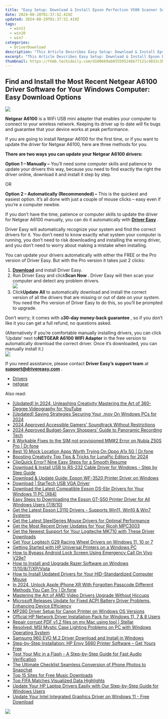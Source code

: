 ```yaml
---
title: "Easy Setup: Download & Install Epson Perfection V500 Scanner Software"
date: 2024-08-28T01:37:52.419Z
updated: 2024-08-29T01:37:52.419Z
tags:
  - win11
  - win10
  - win7
categories:
  - DriverDownload
description: "This Article Describes Easy Setup: Download & Install Epson Perfection V500 Scanner Software"
excerpt: "This Article Describes Easy Setup: Download & Install Epson Perfection V500 Scanner Software"
thumbnail: https://thmb.techidaily.com/d108669ab03559524bb77121c4032c30df350e077c8698244c3203b72aed2547.jpg
---
```


## Find and Install the Most Recent Netgear A6100 Driver Software for Your Windows Computer: Easy Download Options

![](https://images.drivereasy.com/wp-content/uploads/2019/09/NETGEAR-A6100.png)

**Netgear A6100** is a WiFi USB mini adapter that enables your computer to connect to your wireless network. Keeping its driver up to date will fix bugs and guarantee that your device works at peak performance.

 If you are going to install Netgear A6100 for the first time, or if you want to update the driver for Netgear A6100, here are three methods for you.

**There are two ways you can update your Netgear A6100 drivers:**

**Option 1 – Manually –** You’ll need some computer skills and patience to update your drivers this way, because you need to find exactly the right the driver online, download it and install it step by step.

OR

**Option 2 – Automatically (Recommended) –** This is the quickest and easiest option. It’s all done with just a couple of mouse clicks – easy even if you’re a computer newbie.

 If you don’t have the time, patience or computer skills to update the driver for Netgear A6100 manually, you can do it automatically with **[Driver Easy](https://tools.techidaily.com/drivereasy/download/)**  .

 Driver Easy will automatically recognize your system and find the correct drivers for it. You don’t need to know exactly what system your computer is running, you don’t need to risk downloading and installing the wrong driver, and you don’t need to worry about making a mistake when installing.

 You can update your drivers automatically with either the FREE or the Pro version of Driver Easy. But with the Pro version it takes just 2 clicks:

1. **[Download](https://tools.techidaily.com/drivereasy/download/)**  and install Driver Easy.
2. Run Driver Easy and click**Scan Now** . Driver Easy will then scan your computer and detect any problem drivers.  
![](https://images.drivereasy.com/wp-content/uploads/2018/07/9-3.png)
3. Click**Update All** to automatically download and install the correct version of all the drivers that are missing or out of date on your system. You need the Pro version of Driver Easy to do this, so you’ll be prompted to upgrade.  

 Don’t worry; it comes with a**30-day money-back guarantee** , so if you don’t like it you can get a full refund, no questions asked.  

 (Alternatively if you’re comfortable manually installing drivers, you can click ‘Update’ next to**NETGEAR A6100 WIFI Adapter** in the free version to automatically download the correct driver. Once it’s downloaded, you can manually install it.)  
![](https://images.drivereasy.com/wp-content/uploads/2018/07/10-1.png)

 If you need assistance, please contact **Driver Easy’s support team** at [**support@drivereasy.com**](https://tools.techidaily.com/drivereasy/download/) .

* [Drivers](https://tools.techidaily.com/drivereasy/download/)
* [netgear](https://tools.techidaily.com/drivereasy/download/)

<ins class="adsbygoogle"
     style="display:block"
     data-ad-format="autorelaxed"
     data-ad-client="ca-pub-7571918770474297"
     data-ad-slot="1223367746"></ins>



<ins class="adsbygoogle"
     style="display:block"
     data-ad-client="ca-pub-7571918770474297"
     data-ad-slot="8358498916"
     data-ad-format="auto"
     data-full-width-responsive="true"></ins>

<span class="atpl-alsoreadstyle">Also read:</span>
<div><ul>
<li><a href="https://youtube-zero.techidaily.com/ed-in-2024-unleashing-creativity-mastering-the-art-of-360-degree-videography-for-youtube/"><u>[Updated] In 2024, Unleashing Creativity  Mastering the Art of 360-Degree Videography for YouTube</u></a></li>
<li><a href="https://desktop-recording.techidaily.com/updated-saving-strategies-securing-your-mov-on-windows-pcs-for-2024/"><u>[Updated] Saving Strategies  Securing Your .mov On Windows PCs for 2024</u></a></li>
<li><a href="https://extra-resources.techidaily.com/2024-approved-accessible-gamers-soundtrack-without-restrictions/"><u>2024 Approved  Accessible Gamers' Soundtrack Without Restrictions</u></a></li>
<li><a href="https://extra-lessons.techidaily.com/2024-approved-budget-savvy-shoppers-guide-to-panoramic-recording-tech/"><u>2024 Approved  Budget-Savvy Shoppers' Guide to Panoramic Recording Tech</u></a></li>
<li><a href="https://howto.techidaily.com/8-workable-fixes-to-the-sim-not-provisioned-mm2-error-on-nubia-z50s-pro-drfone-by-drfone-fix-android-problems-fix-android-problems/"><u>8 Workable Fixes to the SIM not provisioned MM#2 Error on Nubia Z50S Pro | Dr.fone</u></a></li>
<li><a href="https://fake-location.techidaily.com/best-10-mock-location-apps-worth-trying-on-oppo-a1x-5g-drfone-by-drfone-virtual-android/"><u>Best 10 Mock Location Apps Worth Trying On Oppo A1x 5G | Dr.fone</u></a></li>
<li><a href="https://extra-information.techidaily.com/boosting-creativity-top-tips-and-tricks-for-lunapic-editors-for-2024/"><u>Boosting Creativity  Top Tips & Tricks for LunaPic Editors for 2024</u></a></li>
<li><a href="https://win11.techidaily.com/clipquick-error-nine-easy-steps-for-a-smooth-resume/"><u>ClipQuick Error? Nine Easy Steps for a Smooth Resume</u></a></li>
<li><a href="https://win-dash.techidaily.com/download-and-install-usb-to-rs-232-cable-driver-for-windows-step-by-step-guide/"><u>Download & Install USB to RS-232 Cable Driver for Windows - Step by Step Guide</u></a></li>
<li><a href="https://win-dash.techidaily.com/download-and-update-guide-epson-wf-3520-printer-driver-on-windows/"><u>Download & Update Guide: Epson WF-3520 Printer Driver on Windows</u></a></li>
<li><a href="https://win-dash.techidaily.com/download-startech-usb-vga-driver/"><u>Download | StarTech USB VGA Driver</u></a></li>
<li><a href="https://win-dash.techidaily.com/download-the-latest-compatible-epson-ds-ebr-drivers-for-your-windows-11-pc-x64/"><u>Download the Latest Compatible Epson DS-Ebr Drivers for Your Windows 11 PC (X64)</u></a></li>
<li><a href="https://win-dash.techidaily.com/easy-steps-to-downloading-the-epson-gt-s50-printer-driver-for-all-windows-users-7810/"><u>Easy Steps to Downloading the Epson GT-S50 Printer Driver for All Windows Users (7/8/10)</u></a></li>
<li><a href="https://win-dash.techidaily.com/get-the-latest-epson-l3110-drivers-supports-win11-win10-and-win7-systems/"><u>Get the Latest Epson L3110 Drivers - Supports Win11, Win10 & Win7 Systems</u></a></li>
<li><a href="https://win-dash.techidaily.com/get-the-latest-steelseries-mouse-drivers-for-optimal-performance/"><u>Get the Latest SteelSeries Mouse Drivers for Optimal Performance</u></a></li>
<li><a href="https://win-dash.techidaily.com/get-the-most-recent-driver-updates-for-your-ricoh-mpc3003/"><u>Get the Most Recent Driver Updates for Your Ricoh MPC3003</u></a></li>
<li><a href="https://win-dash.techidaily.com/get-the-newest-support-for-your-logiteche-mk710-with-these-driver-downloads/"><u>Get the Newest Support for Your Logiteche MK710 with These Driver Downloads</u></a></li>
<li><a href="https://win-dash.techidaily.com/get-your-logitech-g29-racing-wheel-drivers-on-windows-11-10-or-7/"><u>Get Your Logitech G29 Racing Wheel Drivers on Windows 11, 10 or 7</u></a></li>
<li><a href="https://win-dash.techidaily.com/getting-started-with-hp-universal-printers-on-a-windows-pc/"><u>Getting Started with HP Universal Printers on a Windows PC</u></a></li>
<li><a href="https://android-unlock.techidaily.com/how-to-bypass-android-lock-screen-using-emergency-call-on-vivo-v29e-by-drfone-android/"><u>How to Bypass Android Lock Screen Using Emergency Call On Vivo V29e?</u></a></li>
<li><a href="https://win-dash.techidaily.com/how-to-install-and-upgrade-razer-software-on-windows-111087xpvista/"><u>How to Install and Upgrade Razer Software on Windows 11/10/8/7/XP/Vista</u></a></li>
<li><a href="https://hardware-updates.techidaily.com/how-to-install-updated-drivers-for-your-hid-standardized-computer-mouse/"><u>How to Install Updated Drivers for Your HID-Standardized Computer Mouse</u></a></li>
<li><a href="https://iphone-unlock.techidaily.com/in-2024-unlock-apple-iphone-xr-with-forgotten-passcode-different-methods-you-can-try-drfone-by-drfone-ios/"><u>In 2024, Unlock Apple iPhone XR With Forgotten Passcode Different Methods You Can Try | Dr.fone</u></a></li>
<li><a href="https://win-dash.techidaily.com/mastering-the-art-of-amd-video-drivers-upgrade-without-hiccups/"><u>Mastering the Art of AMD Video Drivers Upgrade Without Hiccups</u></a></li>
<li><a href="https://win-dash.techidaily.com/microsoft-releases-update-for-fixed-acpi-battery-driver-problems-enhancing-device-efficiency/"><u>Microsoft Releases Update for Fixed ACPI Battery Driver Problems, Enhancing Device Efficiency</u></a></li>
<li><a href="https://win-dash.techidaily.com/mp280-driver-setup-for-canon-printer-on-windows-os-versions/"><u>MP280 Driver Setup for Canon Printer on Windows OS Versions</u></a></li>
<li><a href="https://win-dash.techidaily.com/official-hp-network-driver-installation-pack-for-windows-11-7-and-8-users/"><u>Official HP Network Driver Installation Pack for Windows 11, 7 & 8 Users</u></a></li>
<li><a href="https://techidaily.com/repair-corrupt-pdf-v12-files-on-my-mac-using-tool-stellar-by-stellar-guide/"><u>Repair corrupt PDF v1.2 files on my Mac using tool | Stellar</u></a></li>
<li><a href="https://win-blog.techidaily.com/resolved-msi-mystic-case-lighting-problems-on-pc-with-windows-operating-system/"><u>Resolved: MSI Mystic Case Lighting Problems on PC with Windows Operating System</u></a></li>
<li><a href="https://win-dash.techidaily.com/samsung-960-evo-m2-driver-download-and-install-in-windows/"><u>Samsung 960 EVO M.2 Driver Download and Install in Windows</u></a></li>
<li><a href="https://win-dash.techidaily.com/1722956684671-step-by-step-installation-hp-envy-5660-printer-software-get-yours-free/"><u>Step-by-Step Installation: HP Envy 5660 Printer Software – Get Yours Free</u></a></li>
<li><a href="https://sound-issues.techidaily.com/test-your-mic-in-a-flash-a-step-by-step-guide-for-fast-audio-verification/"><u>Test Your Mic in a Flash - A Step-by-Step Guide for Fast Audio Verification</u></a></li>
<li><a href="https://snapchat-videos.techidaily.com/the-ultimate-checklist-seamless-conversion-of-phone-photos-to-snapchat/"><u>The Ultimate Checklist  Seamless Conversion of Phone Photos to Snapchat</u></a></li>
<li><a href="https://tech-recovery.techidaily.com/top-15-sites-for-free-music-downloads/"><u>Top 15 Sites for Free Music Downloads</u></a></li>
<li><a href="https://youtube-video-recordings.techidaily.com/top-fifa-matches-visualized-data-highlights/"><u>Top FIFA Matches  Visualized Data Highlights</u></a></li>
<li><a href="https://win-dash.techidaily.com/update-your-hp-laptop-drivers-easily-with-our-step-by-step-guide-for-windows-users/"><u>Update Your HP Laptop Drivers Easily with Our Step-by-Step Guide for Windows Users</u></a></li>
<li><a href="https://win-dash.techidaily.com/update-your-intel-integrated-graphics-driver-on-windows-11-free-download/"><u>Update Your Intel Integrated Graphics Driver on Windows 11 - Free Download</u></a></li>
</ul></div>

<!-- affiliate ads begin -->
<a href="https://shop.mondly.com/affiliate.php?ACCOUNT=ATISTUDI&AFFILIATE=108875&PATH=https%3A%2F%2Fwww.mondly.com%3FAFFILIATE%3D108875%26RESOURCE%3D%2BEducational%2B300x600%2B"><img src="https://secure.avangate.com/images/merchant/69c418c33ec2e1a4267fa9bb77fa1428/educational-300x600.gif" border="0"></a>
<!-- affiliate ads end -->